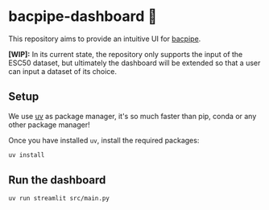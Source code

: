# bacpipe-dashboard :star2:

This repository aims to provide an intuitive UI for [bacpipe](https://github.com/bioacoustic-ai/bacpipe/tree/main).

**[WIP]:** In its current state, the repository only supports the input of the ESC50 dataset, but ultimately the dashboard will be extended so that a user can input a dataset of its choice.


## Setup

We use [uv](https://github.com/astral-sh/uv) as package manager, it's so much faster than pip, conda or any other package manager!

Once you have installed `uv`, install the required packages:

```bash
uv install
```

## Run the dashboard

```
uv run streamlit src/main.py
```


